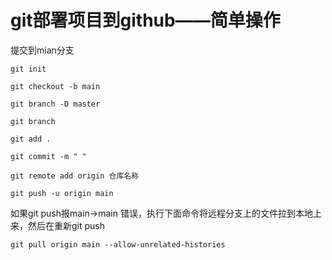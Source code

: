 # git部署项目到github——简单操作

提交到mian分支


```git
git init

git checkout -b main

git branch -D master

git branch

git add .

git commit -m " "

git remote add origin 仓库名称

git push -u origin main
```

如果git push报main->main 错误，执行下面命令将远程分支上的文件拉到本地上来，然后在重新git push

```git
git pull origin main --allow-unrelated-histories
```